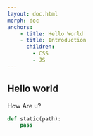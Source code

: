 ```yaml
---
layout: doc.html
morph: doc
anchors:
    - title: Hello World 
    - title: Introduction
      children:
        - CSS
        - JS
---
```


## Hello world

How Are u?

```python
def static(path):
    pass
```